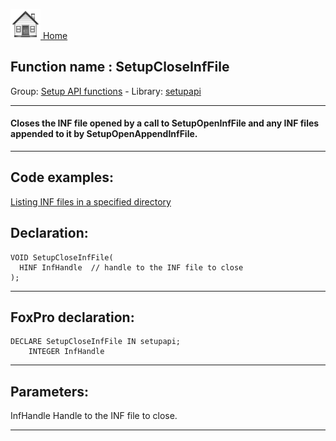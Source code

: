 [<img src="../../images/home.png"> Home ](https://github.com/VFPX/Win32API)  

## Function name : SetupCloseInfFile
Group: [Setup API functions](../../functions_group.md#Setup_API_functions)  -  Library: [setupapi](../../Libraries.md#setupapi)  
***  


#### Closes the INF file opened by a call to SetupOpenInfFile and any INF files appended to it by SetupOpenAppendInfFile.
***  


## Code examples:
[Listing INF files in a specified directory](../../samples/sample_169.md)  

## Declaration:
```foxpro  
VOID SetupCloseInfFile(
  HINF InfHandle  // handle to the INF file to close
);  
```  
***  


## FoxPro declaration:
```foxpro  
DECLARE SetupCloseInfFile IN setupapi;
	INTEGER InfHandle  
```  
***  


## Parameters:
InfHandle 
Handle to the INF file to close.   
***  

